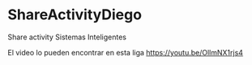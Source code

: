 # ShareActivityDiego
Share activity Sistemas Inteligentes

El video lo pueden encontrar en esta liga https://youtu.be/OllmNX1rjs4
